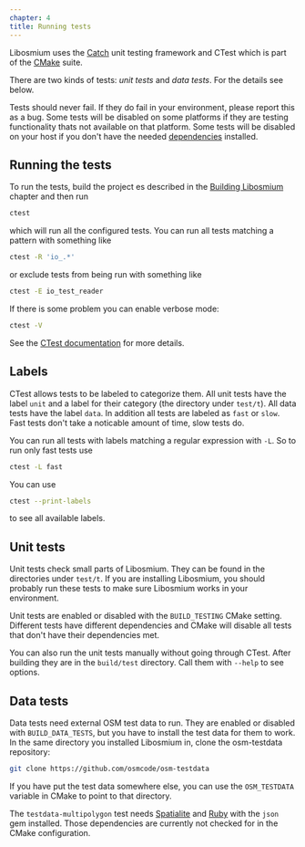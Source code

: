 ```yaml
---
chapter: 4
title: Running tests
---
```


Libosmium uses the [Catch](https://github.com/philsquared/Catch/) unit testing
framework and CTest which is part of the [CMake](http://www.cmake.org/) suite.

There are two kinds of tests: _unit tests_ and _data tests_. For the details
see below.

Tests should never fail. If they do fail in your environment, please report
this as a bug. Some tests will be disabled on some platforms if they are
testing functionality thats not available on that platform. Some tests will be
disabled on your host if you don't have the needed
[dependencies](#dependencies) installed.


## Running the tests

To run the tests, build the project es described in the [Building
Libosmium](building-libosmium) chapter and then run

``` sh
ctest
```

which will run all the configured tests. You can run all tests matching a
pattern with something like

``` sh
ctest -R 'io_.*'
```

or exclude tests from being run with something like

``` sh
ctest -E io_test_reader
```

If there is some problem you can enable verbose mode:

``` sh
ctest -V
```

See the [CTest
documentation](https://cmake.org/cmake/help/latest/manual/ctest.1.html) for
more details.


## Labels

CTest allows tests to be labeled to categorize them. All unit tests have the
label `unit` and a label for their category (the directory under `test/t`). All
data tests have the label `data`. In addition all tests are labeled as `fast`
or `slow`. Fast tests don't take a noticable amount of time, slow tests do.

You can run all tests with labels matching a regular expression with `-L`. So
to run only fast tests use

``` sh
ctest -L fast
```

You can use

``` sh
ctest --print-labels
```

to see all available labels.


## Unit tests

Unit tests check small parts of Libosmium. They can be found in the directories
under `test/t`. If you are installing Libosmium, you should probably run these
tests to make sure Libosmium works in your environment.

Unit tests are enabled or disabled with the `BUILD_TESTING` CMake setting.
Different tests have different dependencies and CMake will disable all tests
that don't have their dependencies met.

You can also run the unit tests manually without going through CTest. After
building they are in the `build/test` directory. Call them with `--help` to see
options.


## Data tests

Data tests need external OSM test data to run. They are enabled or disabled
with `BUILD_DATA_TESTS`, but you have to install the test data for them to
work. In the same directory you installed Libosmium in, clone the osm-testdata
repository:

``` sh
git clone https://github.com/osmcode/osm-testdata
```

If you have put the test data somewhere else, you can use the `OSM_TESTDATA`
variable in CMake to point to that directory.

The `testdata-multipolygon` test needs
[Spatialite](http://www.gaia-gis.it/gaia-sins/index.html) and
[Ruby](https://www.ruby-lang.org/) with the `json` gem installed. Those
dependencies are currently not checked for in the CMake configuration.

